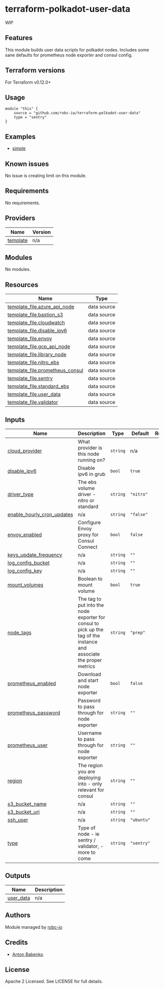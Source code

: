 # terraform-polkadot-user-data

<p class="callout danger">WIP</p>

## Features

This module builds user data scripts for polkadot nodes.  Includes some sane defaults for prometheus node exporter and
consul config.

## Terraform versions

For Terraform v0.12.0+

## Usage

```
module "this" {
    source = "github.com/robc-io/terraform-polkadot-user-data"
    type = "sentry"
}
```

## Examples

- [simple](https://github.com/robc-io/terraform-polkadot-user-data/tree/master/examples/simple)

## Known issues
No issue is creating limit on this module.

<!-- BEGINNING OF PRE-COMMIT-TERRAFORM DOCS HOOK -->
## Requirements

No requirements.

## Providers

| Name | Version |
|------|---------|
| <a name="provider_template"></a> [template](#provider\_template) | n/a |

## Modules

No modules.

## Resources

| Name | Type |
|------|------|
| [template_file.azure_api_node](https://registry.terraform.io/providers/hashicorp/template/latest/docs/data-sources/file) | data source |
| [template_file.bastion_s3](https://registry.terraform.io/providers/hashicorp/template/latest/docs/data-sources/file) | data source |
| [template_file.cloudwatch](https://registry.terraform.io/providers/hashicorp/template/latest/docs/data-sources/file) | data source |
| [template_file.disable_ipv6](https://registry.terraform.io/providers/hashicorp/template/latest/docs/data-sources/file) | data source |
| [template_file.envoy](https://registry.terraform.io/providers/hashicorp/template/latest/docs/data-sources/file) | data source |
| [template_file.gcp_api_node](https://registry.terraform.io/providers/hashicorp/template/latest/docs/data-sources/file) | data source |
| [template_file.library_node](https://registry.terraform.io/providers/hashicorp/template/latest/docs/data-sources/file) | data source |
| [template_file.nitro_ebs](https://registry.terraform.io/providers/hashicorp/template/latest/docs/data-sources/file) | data source |
| [template_file.prometheus_consul](https://registry.terraform.io/providers/hashicorp/template/latest/docs/data-sources/file) | data source |
| [template_file.sentry](https://registry.terraform.io/providers/hashicorp/template/latest/docs/data-sources/file) | data source |
| [template_file.standard_ebs](https://registry.terraform.io/providers/hashicorp/template/latest/docs/data-sources/file) | data source |
| [template_file.user_data](https://registry.terraform.io/providers/hashicorp/template/latest/docs/data-sources/file) | data source |
| [template_file.validator](https://registry.terraform.io/providers/hashicorp/template/latest/docs/data-sources/file) | data source |

## Inputs

| Name | Description | Type | Default | Required |
|------|-------------|------|---------|:--------:|
| <a name="input_cloud_provider"></a> [cloud\_provider](#input\_cloud\_provider) | What provider is this node running on? | `string` | n/a | yes |
| <a name="input_disable_ipv6"></a> [disable\_ipv6](#input\_disable\_ipv6) | Disable ipv6 in grub | `bool` | `true` | no |
| <a name="input_driver_type"></a> [driver\_type](#input\_driver\_type) | The ebs volume driver - nitro or standard | `string` | `"nitro"` | no |
| <a name="input_enable_hourly_cron_updates"></a> [enable\_hourly\_cron\_updates](#input\_enable\_hourly\_cron\_updates) | n/a | `string` | `"false"` | no |
| <a name="input_envoy_enabled"></a> [envoy\_enabled](#input\_envoy\_enabled) | Configure Envoy proxy for Consul Connect | `bool` | `false` | no |
| <a name="input_keys_update_frequency"></a> [keys\_update\_frequency](#input\_keys\_update\_frequency) | n/a | `string` | `""` | no |
| <a name="input_log_config_bucket"></a> [log\_config\_bucket](#input\_log\_config\_bucket) | n/a | `string` | `""` | no |
| <a name="input_log_config_key"></a> [log\_config\_key](#input\_log\_config\_key) | n/a | `string` | `""` | no |
| <a name="input_mount_volumes"></a> [mount\_volumes](#input\_mount\_volumes) | Boolean to mount volume | `bool` | `true` | no |
| <a name="input_node_tags"></a> [node\_tags](#input\_node\_tags) | The tag to put into the node exporter for consul to pick up the tag of the instance and associate the proper metrics | `string` | `"prep"` | no |
| <a name="input_prometheus_enabled"></a> [prometheus\_enabled](#input\_prometheus\_enabled) | Download and start node exporter | `bool` | `false` | no |
| <a name="input_prometheus_password"></a> [prometheus\_password](#input\_prometheus\_password) | Password to pass through for node exporter | `string` | `""` | no |
| <a name="input_prometheus_user"></a> [prometheus\_user](#input\_prometheus\_user) | Username to pass through for node exporter | `string` | `""` | no |
| <a name="input_region"></a> [region](#input\_region) | The region you are deploying into - only relevant for consul | `string` | `""` | no |
| <a name="input_s3_bucket_name"></a> [s3\_bucket\_name](#input\_s3\_bucket\_name) | n/a | `string` | `""` | no |
| <a name="input_s3_bucket_uri"></a> [s3\_bucket\_uri](#input\_s3\_bucket\_uri) | n/a | `string` | `""` | no |
| <a name="input_ssh_user"></a> [ssh\_user](#input\_ssh\_user) | n/a | `string` | `"ubuntu"` | no |
| <a name="input_type"></a> [type](#input\_type) | Type of node - ie sentry / validator, - more to come | `string` | `"sentry"` | no |

## Outputs

| Name | Description |
|------|-------------|
| <a name="output_user_data"></a> [user\_data](#output\_user\_data) | n/a |
<!-- END OF PRE-COMMIT-TERRAFORM DOCS HOOK -->

## Authors

Module managed by [robc-io](github.com/robc-io)

## Credits

- [Anton Babenko](https://github.com/antonbabenko)

## License

Apache 2 Licensed. See LICENSE for full details.